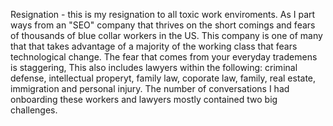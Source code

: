 Resignation - this is my resignation to all toxic work enviroments. As I part
ways from an "SEO" company that thrives on the short comings and fears of
thousands of blue collar workers in the US. This company is one of many that that
takes advantage of a majority of the working class that fears technological
change. The fear that comes from your everyday trademens is staggering, This also includes lawyers within the following: criminal defense, intellectual properyt, family law, coporate law, family, real estate, immigration and personal injury. The number of conversations I had onboarding these workers and lawyers mostly contained two big challenges.

